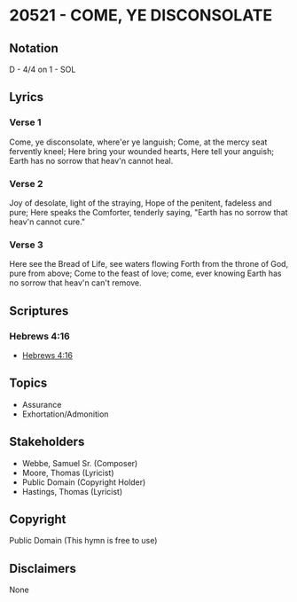 # 20521 - COME, YE DISCONSOLATE

## Notation

D - 4/4 on 1 - SOL

## Lyrics

### Verse 1

Come, ye disconsolate, where'er ye languish; Come, at the mercy seat  fervently kneel; Here bring your wounded hearts, Here tell your anguish; Earth has no sorrow that heav'n cannot heal.

### Verse 2

Joy of desolate, light of the straying, Hope of the penitent, fadeless and pure; Here speaks the Comforter, tenderly saying, "Earth has no sorrow that heav'n cannot cure."

### Verse 3

Here see the Bread of Life, see waters flowing Forth from the throne of God, pure from above; Come to the feast of love; come, ever knowing Earth has no sorrow that heav'n can't remove.


## Scriptures

### Hebrews 4:16

- [Hebrews 4:16](https://www.biblegateway.com/passage/?search=Hebrews%204%3A16)


## Topics

- Assurance
- Exhortation/Admonition

## Stakeholders

- Webbe, Samuel  Sr. (Composer)
- Moore, Thomas (Lyricist)
- Public Domain (Copyright Holder)
- Hastings, Thomas (Lyricist)

## Copyright

Public Domain
(This hymn is free to use)

## Disclaimers

None

